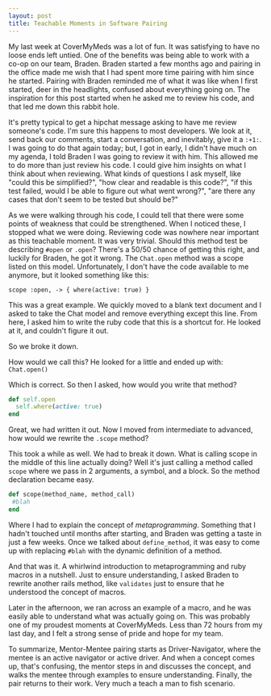 ```yaml
---
layout: post
title: Teachable Moments in Software Pairing
---
```


My last week at CoverMyMeds was a lot of fun. It was satisfying to have no
loose ends left untied. One of the benefits was being able to
work with a co-op on our team, Braden. Braden started a few months ago and
pairing in the office made me wish that I had spent more time pairing with him
since he started. Pairing with Braden reminded me of what it was like when I
first started, deer in the headlights, confused about everything going on. The
inspiration for this post started when he asked me to review his code, and that
led me down this rabbit hole.

It's pretty typical to get a hipchat message asking to have me review someone's
code. I'm sure this happens to most developers. We look at it, send back our
comments, start a conversation, and inevitably, give it a `:+1:`. I was going to
do that again today; but, I got in early, I didn't have much on my agenda, I
told Braden I was going to review it with him. This allowed me to do more than
just review his code. I could give him insights on what I think about when
reviewing. What kinds of questions I ask myself, like "could this be
simplified?", "how clear and readable is this code?", "if this test failed,
would I be able to figure out what went wrong?", "are there any cases that don't
seem to be tested but should be?" 

As we were walking through his code, I could tell that there were some points of
weakness that could be strengthened. When I noticed these, I stopped what we
were doing. Reviewing code was nowhere near important as this teachable moment.
It was very trivial. Should this method test be describing `#open` or `.open`?
There's a 50/50 chance of getting this right, and luckily for Braden, he got it
wrong. The `Chat.open` method was a scope listed on this model. Unfortunately, I
don't have the code available to me anymore, but it looked something like this:
```
scope :open, -> { where(active: true) }
```

This was a great example. We quickly moved to a blank text document and I asked
to take the Chat model and remove everything except this line. From here, I
asked him to write the ruby code that this is a shortcut for. He looked at it,
and couldn't figure it out. 

So we broke it down. 

How would we call this? He looked for a little and ended up with: `Chat.open()`

Which is correct. So then I asked, how would you write that method?

```ruby
def self.open
  self.where(active: true)
end
```

Great, we had written it out. Now I moved from intermediate to advanced, how
would we rewrite the `.scope` method? 

This took a while as well. We had to break it down. What is calling scope in the
middle of this line actually doing? Well it's just calling a method called
`scope` where we pass in 2 arguments, a symbol, and a block. So the method
declaration became easy. 

```ruby
def scope(method_name, method_call)
 #blah
end
```
Where I had to explain the concept of _metaprogramming_. Something that I hadn't
touched until months after starting, and Braden was getting a taste in just a 
few weeks. Once we talked about `define_method`, it was easy to come up with
replacing `#blah` with the dynamic definition of a method.

And that was it. A whirlwind introduction to metaprogramming and ruby macros in
a nutshell. Just to ensure understanding, I asked Braden to rewrite another
rails method, like `validates` just to ensure that he understood the concept of
macros.

Later in the afternoon, we ran across an example of a macro, and he was easily
able to understand what was actually going on. This was probably one of my
proudest moments at CoverMyMeds. Less than 72 hours from my last day, and I felt
a strong sense of pride and hope for my team. 

To summarize, Mentor-Mentee pairing starts as Driver-Navigator, where the mentee
is an active navigator or active driver. And when a concept comes up, that's
confusing, the mentor steps in and discusses the concept, and walks the mentee
through examples to ensure understanding. Finally, the pair returns to their
work. Very much a teach a man to fish scenario.
